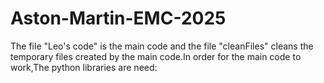 # Aston-Martin-EMC-2025
The file "Leo's code" is the main code and the file "cleanFiles" cleans the temporary files created by the main code.In order for the main code to work,The python libraries are need: 
